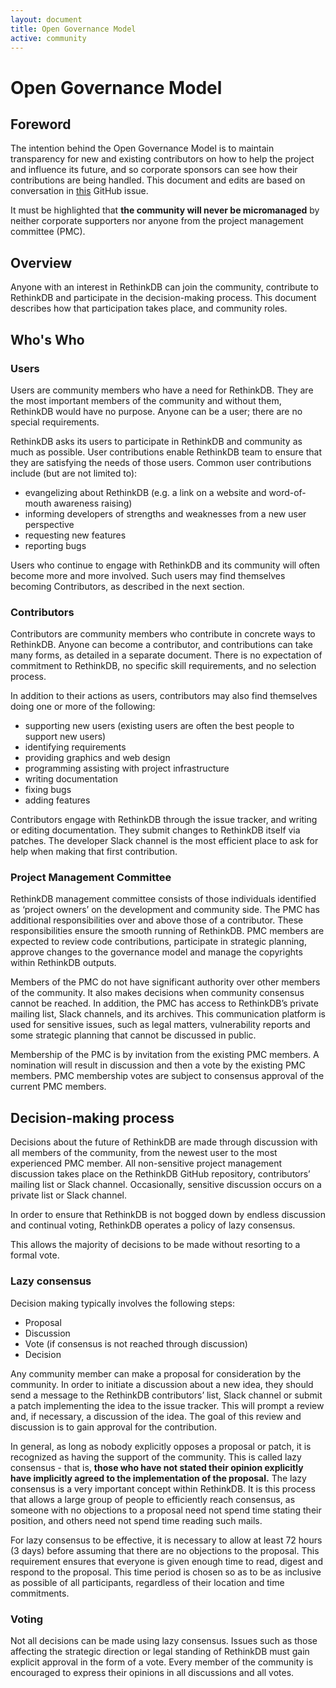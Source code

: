 ```yaml
---
layout: document
title: Open Governance Model
active: community
---
```


# Open Governance Model

## Foreword

The intention behind the Open Governance Model is to maintain transparency for new and existing contributors on how to help the project and influence its future, and so corporate sponsors can see how their contributions are being handled. This document and edits are based on conversation in [this](https://github.com/rethinkdb/www/pull/254) GitHub issue.

It must be highlighted that **the community will never be micromanaged** by neither corporate supporters nor anyone from the project management committee (PMC).

## Overview

Anyone with an interest in RethinkDB can join the community, contribute to RethinkDB and participate in the decision-making process. This document describes how that participation takes place, and community roles.

## Who's Who

### Users

Users are community members who have a need for RethinkDB. They are the most important
members of the community and without them, RethinkDB would have no purpose. Anyone can
be a user; there are no special requirements.

RethinkDB asks its users to participate in RethinkDB and community as much as possible.
User contributions enable RethinkDB team to ensure that they are satisfying the needs
of those users. Common user contributions include (but are not limited to):

* evangelizing about RethinkDB (e.g. a link on a website and word-of-mouth awareness raising)
* informing developers of strengths and weaknesses from a new user perspective
* requesting new features
* reporting bugs

Users who continue to engage with RethinkDB and its community will often become more and
more involved. Such users may find themselves becoming Contributors, as described in the
next section.

### Contributors

Contributors are community members who contribute in concrete ways to RethinkDB. Anyone can
become a contributor, and contributions can take many forms, as detailed in a separate
document. There is no expectation of commitment to RethinkDB, no specific skill requirements,
and no selection process.

In addition to their actions as users, contributors may also find themselves doing one or
more of the following:

* supporting new users (existing users are often the best people to support new users)
* identifying requirements
* providing graphics and web design
* programming assisting with project infrastructure
* writing documentation
* fixing bugs
* adding features

Contributors engage with RethinkDB through the issue tracker, and writing or editing documentation.
They submit changes to RethinkDB itself via patches. The developer Slack channel is the most
efficient place to ask for help when making that first contribution.

### Project Management Committee

RethinkDB management committee consists of those individuals identified as ‘project owners’ on
the development and community side. The PMC has additional responsibilities over and above those
of a contributor. These responsibilities ensure the smooth running of RethinkDB. PMC members are
expected to review code contributions, participate in strategic planning, approve changes to the
governance model and manage the copyrights within RethinkDB outputs.

Members of the PMC do not have significant authority over other members of the community. It also
makes decisions when community consensus cannot be reached. In addition, the PMC has access to RethinkDB’s
private mailing list, Slack channels, and its archives. This communication platform is used for sensitive
issues, such as legal matters, vulnerability reports and some strategic planning that cannot be discussed
in public.

Membership of the PMC is by invitation from the existing PMC members. A nomination will result in
discussion and then a vote by the existing PMC members. PMC membership votes are subject to consensus
approval of the current PMC members.

## Decision-making process

Decisions about the future of RethinkDB are made through discussion with all members of the community, from the newest user to the most experienced PMC member. All non-sensitive project management discussion takes place on the RethinkDB GitHub repository, contributors’ mailing list or Slack channel. Occasionally, sensitive discussion occurs on a private list or Slack channel.

In order to ensure that RethinkDB is not bogged down by endless discussion and continual voting, RethinkDB operates a policy of lazy consensus.

This allows the majority of decisions to be made without resorting to a formal vote.

### Lazy consensus

Decision making typically involves the following steps:

* Proposal
* Discussion
* Vote (if consensus is not reached through discussion)
* Decision

Any community member can make a proposal for consideration by the community. In order to initiate a discussion about a new idea, they should send a message to the RethinkDB contributors’ list, Slack channel or submit a patch implementing the idea to the issue tracker.
This will prompt a review and, if necessary, a discussion of the idea. The goal of this review and discussion is to gain approval for
the contribution.

In general, as long as nobody explicitly opposes a proposal or patch, it is recognized as having the support of the community. This is
called lazy consensus - that is, **those who have not stated their opinion explicitly have implicitly agreed to the implementation of the proposal.**
The lazy consensus is a very important concept within RethinkDB. It is this process that allows a large group of people to efficiently
reach consensus, as someone with no objections to a proposal need not spend time stating their position, and others need not spend time
reading such mails.

For lazy consensus to be effective, it is necessary to allow at least 72 hours (3 days) before assuming that there are no objections to the proposal. This requirement ensures that everyone is given enough time to read, digest and respond to the proposal. This time period
is chosen so as to be as inclusive as possible of all participants, regardless of their location and time commitments.

### Voting

Not all decisions can be made using lazy consensus. Issues such as those affecting the strategic direction or legal standing of
RethinkDB must gain explicit approval in the form of a vote. Every member of the community is encouraged to express their opinions
in all discussions and all votes.
